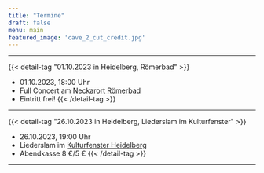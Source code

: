 ```yaml
---
title: "Termine"
draft: false
menu: main
featured_image: 'cave_2_cut_credit.jpg'
---
```


***
{{< detail-tag "01.10.2023 in Heidelberg, Römerbad" >}}
* 01.10.2023, 18:00 Uhr 
* Full Concert am [Neckarort Römerbad](https://neckarorte-heidelberg.de/category/neckarort-roemerbad/)
* Eintritt frei! 
{{< /detail-tag >}}
***
{{< detail-tag "26.10.2023 in Heidelberg, Liederslam im Kulturfenster" >}}
* 26.10.2023, 19:00 Uhr 
* Liederslam im [Kulturfenster Heidelberg](https://www.kulturfenster.de/jugend/junge-buehne/liederslam-heidelberg)
* Abendkasse 8 €/5 € 
{{< /detail-tag >}}
***
